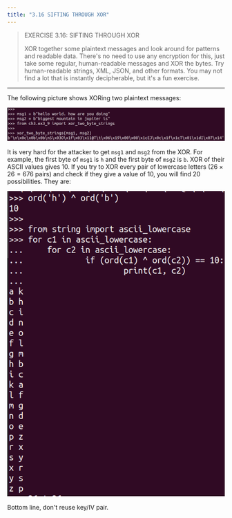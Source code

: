```yaml
---
title: "3.16 SIFTING THROUGH XOR"
---
```


> EXERCISE 3.16: SIFTING THROUGH XOR 
> 
> XOR together some plaintext messages and look around for patterns and readable data. 
> There's no need to use any encryption for this, just take some regular, human-readable
> messages and XOR the bytes. Try human-readable strings, XML, JSON, and other formats. You 
> may not find a lot that is instantly decipherable, but it's a fun exercise. 

--------------------------------

The following picture shows XORing two plaintext messages: 

<img src="ex3_16_fig1.png">

It is very hard for the attacker to get `msg1` and `msg2` from the 
XOR. For example, the first byte of `msg1` is `h` and the first byte 
of `msg2` is `b`. XOR of their ASCII values gives 10. If you try to XOR 
every pair of lowercase letters ($26 \times 26 = 676$ pairs) and check if 
they give a value of 10, you will find 20 possibilities. They are: 

<img src="ex3_16_fig2.png">

Bottom line, don't reuse key/IV pair. 
